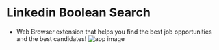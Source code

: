 # Linkedin Boolean Search
- Web Browser extension that helps you find the best job opportunities and the best candidates!
![app image](https://imgur.com/vCUiH25.jpg)

